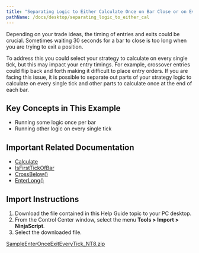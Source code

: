 ```yaml
---
title: "Separating Logic to Either Calculate Once on Bar Close or on Every Tick"
pathName: /docs/desktop/separating_logic_to_either_cal
---
```


Depending on your trade ideas, the timing of entries and exits could be crucial. Sometimes waiting 30 seconds for a bar to close is too long when you are trying to exit a position.

To address this you could select your strategy to calculate on every single tick, but this may impact your entry timings. For example, crossover entries could flip back and forth making it difficult to place entry orders. If you are facing this issue, it is possible to separate out parts of your strategy logic to calculate on every single tick and other parts to calculate once at the end of each bar.

## Key Concepts in This Example

- Running some logic once per bar
- Running other logic on every single tick

## Important Related Documentation

- [Calculate](/docs/desktop/calculate)
- [IsFirstTickOfBar](/docs/desktop/isfirsttickofbar)
- [CrossBelow()](/docs/desktop/crossbelow)
- [EnterLong()](/docs/desktop/enterlong)

## Import Instructions

1. Download the file contained in this Help Guide topic to your PC desktop.
2. From the Control Center window, select the menu **Tools > Import > NinjaScript**.
3. Select the downloaded file.

[SampleEnterOnceExitEveryTick_NT8.zip](https://ninjatrader.com/support/helpGuides/nt8/samples/SampleEnterOnceExitEveryTick_NT8.zip)
